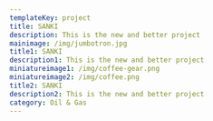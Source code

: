 ```yaml
---
templateKey: project
title: SANKI
description: This is the new and better project
mainimage: /img/jumbotron.jpg
title1: SANKI
description1: This is the new and better project
miniatureimage1: /img/coffee-gear.png
miniatureimage2: /img/coffee.png
title2: SANKI
description2: This is the new and better project
category: Oil & Gas
---
```

